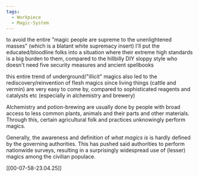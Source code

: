 ```yaml
---
tags:
  - Workpiece
  - Magic-System
---
```

to avoid the entire "magic people are supreme to the unenlightened masses" (which is a blatant white supremacy insert) I'll put the educated/bloodline folks into a situation where their extreme high standards is a big burden to them, compared to the hillbilly DIY sloppy style who doesn't need five security measures and ancient spellbooks

this entire trend of underground/"illicit" magics also led to the rediscovery/reinvention of flesh magics since living things (cattle and vermin) are very easy to come by, compared to sophisticated reagents and catalysts etc (especially in alchemistry and brewery)

Alchemistry and potion-brewing are usually done by people with broad access to less common plants, animals and their parts and other materials. 
Through this, certain agricultural folk and practices unknowingly perform magics.


Generally, the awareness and definition of *what magics is* is hardly defined by the governing authorities. This has pushed said authorities to perform nationwide surveys, resulting in a surprisingly widespread use of (lesser) magics among the civilian populace.

[[00-07-58-23.04.25]]